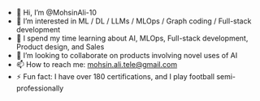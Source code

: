- 👋 Hi, I’m @MohsinAli-10
- 👀 I’m interested in ML / DL / LLMs / MLOps / Graph coding / Full-stack development
- 🌱 I spend my time learning about AI, MLOps, Full-stack development, Product design, and Sales
- 💞️ I’m looking to collaborate on products involving novel uses of AI
- 📫 How to reach me: mohsin.ali.tele@gmail.com
- ⚡ Fun fact: I have over 180 certifications, and I play football semi-professionally
